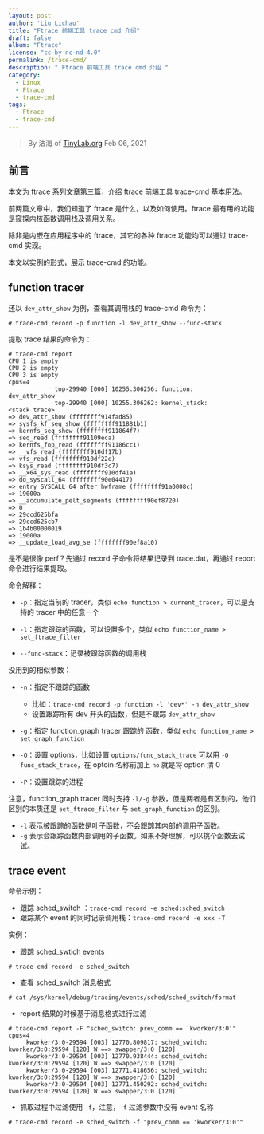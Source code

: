 ```yaml
---
layout: post
author: 'Liu Lichao'
title: "Ftrace 前端工具 trace cmd 介绍"
draft: false
album: "Ftrace"
license: "cc-by-nc-nd-4.0"
permalink: /trace-cmd/
description: " Ftrace 前端工具 trace cmd 介绍 "
category:
  - Linux
  - Ftrace
  - trace-cmd
tags:
  - Ftrace
  - trace-cmd
---
```


> By 法海 of [TinyLab.org][1]
> Feb 06, 2021

## 前言

本文为 ftrace 系列文章第三篇，介绍 ftrace 前端工具 trace-cmd 基本用法。

前两篇文章中，我们知道了 ftrace 是什么，以及如何使用。ftrace 最有用的功能是窥探内核函数调用栈及调用关系。

除非是内嵌在应用程序中的 ftrace，其它的各种 ftrace 功能均可以通过 trace-cmd 实现。

本文以实例的形式，展示 trace-cmd 的功能。

## function tracer

还以 `dev_attr_show` 为例，查看其调用栈的 trace-cmd 命令为：

```
# trace-cmd record -p function -l dev_attr_show --func-stack
```

提取 trace 结果的命令为：

```
# trace-cmd report
CPU 1 is empty
CPU 2 is empty
CPU 3 is empty
cpus=4
             top-29940 [000] 10255.306256: function:             dev_attr_show
             top-29940 [000] 10255.306262: kernel_stack:         <stack trace>
=> dev_attr_show (ffffffff914fad85)
=> sysfs_kf_seq_show (ffffffff911881b1)
=> kernfs_seq_show (ffffffff911864f7)
=> seq_read (ffffffff91109eca)
=> kernfs_fop_read (ffffffff91186cc1)
=> __vfs_read (ffffffff910df17b)
=> vfs_read (ffffffff910df22e)
=> ksys_read (ffffffff910df3c7)
=> __x64_sys_read (ffffffff910df41a)
=> do_syscall_64 (ffffffff90e04417)
=> entry_SYSCALL_64_after_hwframe (ffffffff91a0008c)
=> 19000a
=> __accumulate_pelt_segments (ffffffff90ef8720)
=> 0
=> 29ccd625bfa
=> 29ccd625cb7
=> 1b4b00000019
=> 19000a
=> __update_load_avg_se (ffffffff90ef8a10)
```

是不是很像 perf？先通过 record 子命令将结果记录到 trace.dat，再通过 report 命令进行结果提取。

命令解释：

* `-p`：指定当前的 tracer，类似 `echo function > current_tracer`，可以是支持的 tracer 中的任意一个

* `-l`：指定跟踪的函数，可以设置多个，类似 `echo function_name > set_ftrace_filter`

* `--func-stack`：记录被跟踪函数的调用栈

没用到的相似参数：

* `-n`：指定不跟踪的函数
    * 比如：`trace-cmd record -p function -l 'dev*' -n dev_attr_show`
    * 设置跟踪所有 dev 开头的函数，但是不跟踪 `dev_attr_show`

* `-g`：指定 function_graph tracer 跟踪的 函数，类似 `echo function_name > set_graph_function`

* `-O`：设置 options，比如设置 `options/func_stack_trace` 可以用 `-O func_stack_trace`，在 optoin 名称前加上 `no` 就是将 option 清 0

* `-P`：设置跟踪的进程


注意，function_graph tracer 同时支持 `-l/-g` 参数，但是两者是有区别的，他们区别的本质还是 `set_ftrace_filter` 与 `set_graph_function` 的区别。

* `-l` 表示被跟踪的函数是叶子函数，不会跟踪其内部的调用子函数。
* `-g` 表示会跟踪函数内部调用的子函数。如果不好理解，可以挑个函数去试试。

## trace event

命令示例：

* 跟踪 sched_switch ：`trace-cmd record -e sched:sched_switch`
* 跟踪某个 event 的同时记录调用栈：`trace-cmd record -e xxx -T`

实例：


- 跟踪 sched_swtich events

```
# trace-cmd record -e sched_switch
```

- 查看 sched_switch 消息格式

```
# cat /sys/kernel/debug/tracing/events/sched/sched_switch/format
```

- report 结果的时候基于消息格式进行过滤

```
# trace-cmd report -F "sched_switch: prev_comm == 'kworker/3:0'"
cpus=4
     kworker/3:0-29594 [003] 12770.809817: sched_switch:         kworker/3:0:29594 [120] W ==> swapper/3:0 [120]
     kworker/3:0-29594 [003] 12770.938444: sched_switch:         kworker/3:0:29594 [120] W ==> swapper/3:0 [120]
     kworker/3:0-29594 [003] 12771.418656: sched_switch:         kworker/3:0:29594 [120] W ==> swapper/3:0 [120]
     kworker/3:0-29594 [003] 12771.450292: sched_switch:         kworker/3:0:29594 [120] W ==> swapper/3:0 [120]
```

- 抓取过程中过滤使用 `-f`，注意，`-f` 过滤参数中没有 event 名称

```
# trace-cmd record -e sched_switch -f "prev_comm == 'kworker/3:0'"
```

[1]: https://tinylab.org
